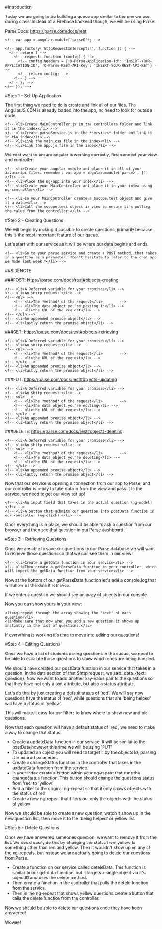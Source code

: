 #Introduction

Today we are going to be building a queue app similar to the one we use during class. Instead of a Firebase backend though, we will be using Parse. 

<!-- Sign up for an account at Parse: http://parse.com -->

<!-- Then once logged into Parse, create a new app. After the app is created you will be shown your API keys. Don't leave this page until you have set up your keys.  -->

<!-- Throughout this project, don't hesitate to check out the Parse API documentation. Being able to get answers from someone's documentation is an important skill.  -->

Parse Docs: https://parse.com/docs/rest

<!-- To do that create a file in your js folder called 'defaultHeaders.js'. Then copy your Application id and REST API key into the following code: -->

<!-- ````javascript -->
	<!-- var app = angular.module('parseQ'); -->
<!--  -->
	<!-- app.factory('httpRequestInterceptor', function () { -->
	  <!-- return { -->
	    <!-- request: function (config) { -->
	      <!-- config.headers = {'X-Parse-Application-Id': 'INSERT-YOUR-APPLICATION-ID', 'X-Parse-REST-API-Key': 'INSERT-YOUR-REST-API-KEY'} -->
	      <!-- return config; -->
	    <!-- } -->
	  <!-- }; -->
	<!-- }); -->
<!-- ```` -->


<!-- Parse is good because it encourages us to create a RESTful API. We will learn how to make the 4 HTTP requests with AngularJS:

<ul>
	<li>GET - retrieve data</li>
	<li>POST - create data</li>
	<li>PUT - edit data</li>
	<li>DELETE - delete data</li>
</ul> -->

#Step 1 - Set Up Application

The first thing we need to do is create and link all of our files. The AngularJS CDN is already loaded into the app, no need to look for outside code.

<!-- <ul> -->
	<!-- <li>Create MainController.js in the controllers folder and link it in the index</li> -->
	<!-- <li>Create parseService.js in the *services* folder and link it in the index</li> -->
	<!-- <li>Link the main.css file in the index</li> -->
	<!-- <li>Link the app.js file in the index</li> -->
<!-- </ul> -->

We next want to ensure angular is working correctly, first connect your view and controller: 

<!-- <ul> -->
	<!-- <li>Create your angular module and place it in all of your JavaScript files. remember: var app = angular.module('parseQ', [])</li> -->
	<!-- <li>Place the ng-app into your index</li> -->
	<!-- <li>Create your MainController and place it in your index using ng-controller</li> -->
<!-- </ul> -->

<!-- Then, create a test: -->

<!-- <ul> -->
	<!-- <li>In your MainController create a $scope.test object and give it a value</li> -->
	<!-- <li>Call the $scope.test object in view to ensure it's pulling the value from the controller.</li> -->
<!-- </ul> -->

#Step 2 - Creating Questions

We will begin by making it possible to create questions, primarily because this is the most important feature of our queue. 

Let's start with our service as it will be where our data begins and ends. 

<!-- <ul> -->
	<!-- <li>Go to your parse service and create a POST method, that takes in a question as a parameter. *Don't hesitate to refer to the chat app we made last week.*</li> -->
<!-- </ul> -->

##SIDENOTE

<!-- As a reminder, here is the anatomy of a POST GET PUT and DELETE request in AngularJS: -->

###POST: https://parse.com/docs/rest#objects-creating

<!-- <ul> -->
	<!-- <li>A Deferred variable for your promises</li> -->
	<!-- <li>An $http request:</li> -->
	<!-- <ul> -->
		<!-- <li>The *method* of the request</li>		 -->
		<!-- <li>The data object you're passing in</li> -->
		<!-- <li>the URL of the request</li> -->
	<!-- </ul> -->
	<!-- <li>An appended promise object</li> -->
	<!-- <li>lastly return the promise object</li> -->
<!-- </ul> -->

###GET: https://parse.com/docs/rest#objects-retrieving

<!-- <ul> -->
	<!-- <li>A Deferred variable for your promises</li> -->
	<!-- <li>An $http request:</li> -->
	<!-- <ul> -->
		<!-- <li>The *method* of the request</li>		 -->
		<!-- <li>the URL of the request</li> -->
	<!-- </ul> -->
	<!-- <li>An appended promise object</li> -->
	<!-- <li>lastly return the promise object</li> -->
<!-- </ul> -->

###PUT: https://parse.com/docs/rest#objects-updating

<!-- <ul> -->
	<!-- <li>A Deferred variable for your promises</li> -->
	<!-- <li>An $http request:</li> -->
	<!-- <ul> -->
		<!-- <li>The *method* of the request</li>		 -->
		<!-- <li>The data object you're editing</li> -->
		<!-- <li>the URL of the request</li> -->
	<!-- </ul> -->
	<!-- <li>An appended promise object</li> -->
	<!-- <li>lastly return the promise object</li> -->
<!-- </ul> -->

###DELETE: https://parse.com/docs/rest#objects-deleting

<!-- <ul> -->
	<!-- <li>A Deferred variable for your promises</li> -->
	<!-- <li>An $http request:</li> -->
	<!-- <ul> -->
		<!-- <li>The *method* of the request</li>		 -->
		<!-- <li>The data object you're deleting</li> -->
		<!-- <li>the URL of the request</li> -->
	<!-- </ul> -->
	<!-- <li>An appended promise object</li> -->
	<!-- <li>lastly return the promise object</li> -->
<!-- </ul> -->

<!-- <hr> -->

<!-- After creating our POST request, we need to head over to the controller so that our users can create data on their own from the view.  -->

<!-- In the controller create a postData function. This function will take in our question from the view and pass it into the service. Refer to the chat app, it will have a very similar function. -->

Now that our service is opening a connection from our app to Parse, and our controller is ready to take data in from the view and pass it to the service, we need to get our view set up!

<!-- In the index file we need:  -->

<!-- <ul> -->
	<!-- <li>An input field that takes in the actual question (ng-model)</li> -->
	<!-- <li>A button that submits our question into postData function in our controller (ng-click) </li> -->
<!-- </ul> -->

Once everything is in place, we should be able to ask a question from our browser and then see that question in our Parse dashboard. 

#Step 3 - Retrieving Questions

Once we are able to save our questions to our Parse database we will want to retrieve those questions so that we can see them in our view! 

<!-- Let's start: -->

<!-- <ul> -->
	<!-- <li>Create a getData function in your service</li> -->
	<!-- <li>Then create a getParseData function in your controller, which will import the getData function from your service</li> -->
<!-- </ul> -->

<!-- The getParseData will be an important function through our app. We will need to call it everytime we do anything else. This ensures that everytime our app changes we see those changes.  -->

<!-- Add the getParseData function to our postData function within our controller, so that as we add a new question it calls the data. -->

Now at the bottom of our getParseData function let's add a console.log that will show us the data it retrieves. 

If we enter a question we should see an array of objects in our console. 

Now you can show yours in your view:

<!-- <ul> -->
	<li>ng-repeat through the array showing the 'text' of each question</li>
	<li>Make sure that now when you add a new question it shows up instantly in the list of questions.</li>
</ul>

If everything is working it's time to move into editing our questions!

#Step 4 - Editing Questions

Once we have a list of students asking questions in the queue, we need to be able to escalate those questions to show which ones are being handled. 

We should have created our postData function in our service that takes in a question. In the data section of that $http request, we said: data: {text: question}. Now we want to add another key-value pair to the questions so that they have not only a text attribute, but also a status attribute. 

Let's do that by just creating a default status of 'red'. We will say new questions have the status of 'red', while questions that are 'being helped' will have a status of 'yellow'. 

This will make it easy for our filters to know where to show new and old questions.

Now that each question will have a default status of 'red', we need to make a way to change that status. 

<ul>
	<li>Create a updateData function in our service. It will be similar to the postData however this time we will be using 'PUT' </li>
	<li>To updated an object you will need to target it by the objects Id, passing it in as a url parameter.</li>
	<li>Create a changeStatus function in the controller that takes in the updateData function from the service. </li>
	<li>In your index create a button within your ng-repeat that runs the changeStatus function. This button should change the questions status from 'red' to 'yellow'</li>
	<li>Add a filter to the original ng-repeat so that it only shows objects with the status of red</li>
	<li>Create a new ng-repeat that filters out only the objects with the status of yellow</li>
</ul>

Now we should be able to create a new question, watch it show up in the new question list, then move it to the 'being helped' or yellow list.

#Step 5 - Delete Questions

Once we have answered someones question, we want to remove it from the list. We could easily do this by changing the status from yellow to something other than red and yellow. Then it wouldn't show up on any of the ng-repeats, but instead we are actually going to delete our questions from Parse. 

<ul>
	<li>Create a function on our service called deteleData. This function is similar to our get data function, but it targets a single object via it's objectID and uses the delete method.</li>
	<li>Then create a function in the controller that pulls the detele function from the service.</li>
	<li>Then in the ng-repeat that shows yellow questions create a button that calls the delete function from the controller.</li>
</ul>

Now we should be able to delete our questions once they have been answered! 

Wowee!
















